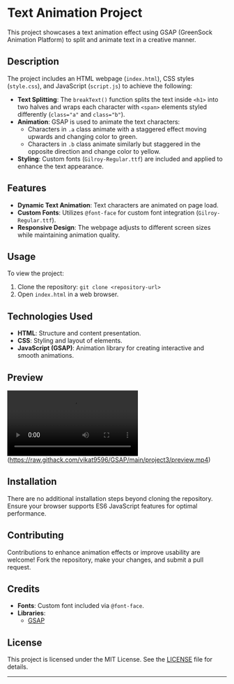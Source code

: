 # Text Animation Project

This project showcases a text animation effect using GSAP (GreenSock Animation Platform) to split and animate text in a creative manner.

## Description

The project includes an HTML webpage (`index.html`), CSS styles (`style.css`), and JavaScript (`script.js`) to achieve the following:

- **Text Splitting**: The `breakText()` function splits the text inside `<h1>` into two halves and wraps each character with `<span>` elements styled differently (`class="a"` and `class="b"`).
- **Animation**: GSAP is used to animate the text characters:
  - Characters in `.a` class animate with a staggered effect moving upwards and changing color to green.
  - Characters in `.b` class animate similarly but staggered in the opposite direction and change color to yellow.
- **Styling**: Custom fonts (`Gilroy-Regular.ttf`) are included and applied to enhance the text appearance.

## Features

- **Dynamic Text Animation**: Text characters are animated on page load.
- **Custom Fonts**: Utilizes `@font-face` for custom font integration (`Gilroy-Regular.ttf`).
- **Responsive Design**: The webpage adjusts to different screen sizes while maintaining animation quality.

## Usage

To view the project:

1. Clone the repository: `git clone <repository-url>`
2. Open `index.html` in a web browser.

## Technologies Used

- **HTML**: Structure and content presentation.
- **CSS**: Styling and layout of elements.
- **JavaScript (GSAP)**: Animation library for creating interactive and smooth animations.

## Preview

![Project Preview](preview.mp4) (https://raw.githack.com/vikat9596/GSAP/main/project3/preview.mp4)

## Installation

There are no additional installation steps beyond cloning the repository. Ensure your browser supports ES6 JavaScript features for optimal performance.

## Contributing

Contributions to enhance animation effects or improve usability are welcome! Fork the repository, make your changes, and submit a pull request.

## Credits

- **Fonts**: Custom font included via `@font-face`.
- **Libraries**:
  - [GSAP](https://greensock.com/gsap/)

## License

This project is licensed under the MIT License. See the [LICENSE](LICENSE) file for details.

---

